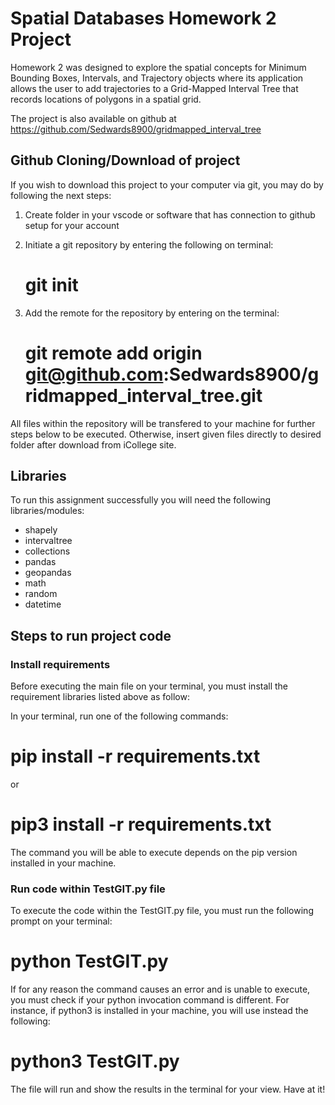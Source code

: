 # Spatial Databases Homework 2 Project

Homework 2 was designed to explore the spatial concepts for Minimum Bounding Boxes, Intervals, and Trajectory objects where its application allows the user to add trajectories to a Grid-Mapped Interval Tree that records locations of polygons in a spatial grid.

The project is also available on github at https://github.com/Sedwards8900/gridmapped_interval_tree


## Github Cloning/Download of project

If you wish to download this project to your computer via git, you may do by following the next steps:

1. Create folder in your vscode or software that has connection to github setup for your account

2. Initiate a git repository by entering the following on terminal:

    # git init

3. Add the remote for the repository by entering on the terminal:

    # git remote add origin git@github.com:Sedwards8900/gridmapped_interval_tree.git

All files within the repository will be transfered to your machine for further steps below to be executed. Otherwise, insert given files directly to desired folder after download from iCollege site.


## Libraries

To run this assignment successfully you will need the following libraries/modules:
- shapely
- intervaltree
- collections
- pandas
- geopandas
- math
- random
- datetime


## Steps to run project code

### Install requirements

Before executing the main file on your terminal, you must install the requirement libraries listed above as follow:

In your terminal, run one of the following commands:

# pip install -r requirements.txt

or 

# pip3 install -r requirements.txt

The command you will be able to execute depends on the pip version installed in your machine.

### Run code within TestGIT.py file

To execute the code within the TestGIT.py file, you must run the following prompt on your terminal:

# python TestGIT.py

If for any reason the command causes an error and is unable to execute, you must check if your python invocation command is different. For instance, if python3 is installed in your machine, you will use instead the following:

# python3 TestGIT.py

The file will run and show the results in the terminal for your view. Have at it!



